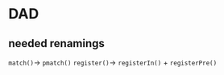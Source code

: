 # DAD


## needed renamings

```match()```-> ```pmatch()```
```register()```-> ```registerIn()``` +  ```registerPre()```
